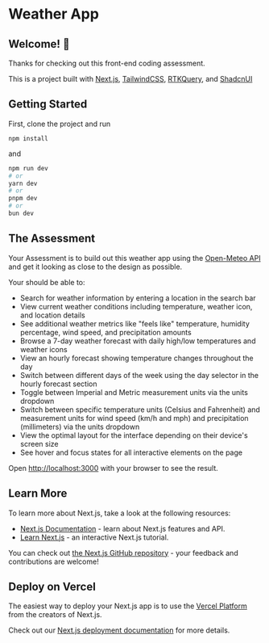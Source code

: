 # Weather App

## Welcome! 👋

Thanks for checking out this front-end coding assessment.

This is a project built with [Next.js](https://nextjs.org), [TailwindCSS](https://tailwindcss.com/), [RTKQuery](https://redux-toolkit.js.org/rtk-query/overview), and [ShadcnUI](https://ui.shadcn.com/)

## Getting Started

First, clone the project and run 
```
npm install
```
and
```bash
npm run dev
# or
yarn dev
# or
pnpm dev
# or
bun dev
```

## The Assessment

Your Assessment is to build out this weather app using the [Open-Meteo API](https://open-meteo.com/) and get it looking as close to the design as possible.


Your should be able to:

- Search for weather information by entering a location in the search bar
- View current weather conditions including temperature, weather icon, and location details
- See additional weather metrics like "feels like" temperature, humidity percentage, wind speed, and precipitation amounts
- Browse a 7-day weather forecast with daily high/low temperatures and weather icons
- View an hourly forecast showing temperature changes throughout the day
- Switch between different days of the week using the day selector in the hourly forecast section
- Toggle between Imperial and Metric measurement units via the units dropdown 
- Switch between specific temperature units (Celsius and Fahrenheit) and measurement units for wind speed (km/h and mph) and precipitation (millimeters) via the units dropdown
- View the optimal layout for the interface depending on their device's screen size
- See hover and focus states for all interactive elements on the page


Open [http://localhost:3000](http://localhost:3000) with your browser to see the result.



## Learn More

To learn more about Next.js, take a look at the following resources:

- [Next.js Documentation](https://nextjs.org/docs) - learn about Next.js features and API.
- [Learn Next.js](https://nextjs.org/learn) - an interactive Next.js tutorial.

You can check out [the Next.js GitHub repository](https://github.com/vercel/next.js) - your feedback and contributions are welcome!

## Deploy on Vercel

The easiest way to deploy your Next.js app is to use the [Vercel Platform](https://vercel.com/new?utm_medium=default-template&filter=next.js&utm_source=create-next-app&utm_campaign=create-next-app-readme) from the creators of Next.js.

Check out our [Next.js deployment documentation](https://nextjs.org/docs/app/building-your-application/deploying) for more details.
